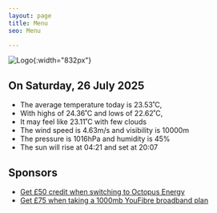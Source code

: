 ```yaml
---
layout: page
title: Menu
seo: Menu

---
```


![Logo](/images/logo.jpg){:width="832px"}

<!-- weather_marker starts -->
## On Saturday, 26 July 2025

- The average temperature today is 23.53˚C,
- With highs of 24.36˚C and lows of 22.62˚C,
- It may feel like 23.11˚C with few clouds
- The wind speed is 4.63m/s and visibility is 10000m
- The pressure is 1016hPa and humidity is 45%
- The sun will rise at 04:21 and set at 20:07

<!-- weather_marker ends -->

## Sponsors

- [Get £50 credit when switching to Octopus Energy](https://bit.ly/3oD1nnS)
- [Get £75 when taking a 1000mb YouFibre broadband plan](https://aklam.io/91zWhU?)
